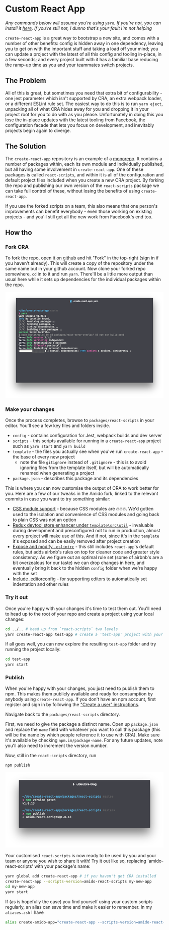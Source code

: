 # Custom React App
_Any commands below will assume you're using `yarn`. If you're not, you can install it [here](https://yarnpkg.com/en/docs/install). If you're still not, I dunno that's your fault I'm not helping_

`create-react-app` is a great way to bootstrap a new site, and comes with a number of other benefits: config is hidden away in one dependency, leaving you to get on with the important stuff and taking a load off your mind; you can update a project with the latest of all this config and tooling in-place, in a few seconds; and every project built with it has a familiar base reducing the ramp-up time as you and your teammates switch projects.

## The Problem
All of this is great, but sometimes you need that extra bit of configurability - one jest parameter which isn't supported by CRA, an extra webpack loader, or a different ESLint rule set. The easiest way to do this is to run `yarn eject`, unpacking all of what CRA hides away for you and dropping it in your project root for you to do with as you please. Unfortunately in doing this you lose the in-place updates with the latest tooling from Facebook, the configuration facade that lets you focus on development, and inevitably projects begin again to diverge.

## The Solution
The `create-react-app` repository is an example of a [monorepo](https://medium.com/@bebraw/the-case-for-monorepos-907c1361708a). It contains a number of packages within, each its own module and individually published, but all having some involvement in `create-react-app`. One of these packages is called `react-scripts`, and within it is all of the configuration and default project files included when you create a new CRA project. By forking the repo and publishing our own version of the `react-scripts` package we can take full control of these, without losing the benefits of using `create-react-app`.

If you use the forked scripts on a team, this also means that one person's improvements can benefit everybody - even those working on existing projects - and you'll still get all the new work from Facebook's end too.

## How tho

### Fork CRA
To fork the repo, open [it on github](https://github.com/facebookincubator/create-react-app) and hit "Fork" in the top-right (sign in if you haven't already). This will create a copy of the repository under the same name but in your github account. Now clone your forked repo somewhere, `cd` in to it and run `yarn`. There'll be a little more output than usual here while it sets up dependencies for the individual packages within the repo.

![Cloning the CRA repository and running yarn to install dependencies](clone-and-yarn.png)

### Make your changes

Once the process completes, browse to `packages/react-scripts` in your editor. You'll see a few key files and folders inside.

* `config` - contains configuration for Jest, webpack builds and dev server
* `scripts` - this scripts available for running in a `create-react-app` project such as `yarn start` and `yarn build`
* `template` - the files you actually see when you've run `create-react-app` - the base of every new project
  * note the file `gitignore` instead of `.gitignore` - this is to avoid ignoring files from the template itself, but will be automatically renamed when generating a project
* `package.json` - describes this package and its dependencies

This is where you can now customise the output of CRA to work better for you. Here are a few of our tweaks in the Amido fork, linked to the relevant commits in case you want to try something similar:
  
  * [CSS module support](https://github.com/facebookincubator/create-react-app/commit/49cff874da7127720260bae5a45ac57f56b34177) - because CSS modules are 🔥🔥🔥. We'd gotten used to the isolation and convenience of CSS modules and going back to plain CSS was not an option
  * [Redux devtool store enhancer under `template\src\util`](https://github.com/facebookincubator/create-react-app/commit/9e62e10a7e2e5ca2541cce3444a8e51df9fd1fcf) - invaluable during development and preconfigured not to run in production, almost every project will make use of this. And if not, since it's in the `template` it's exposed and can be easily removed after project creation
  * [Expose and modify `.eslintrc`](https://github.com/facebookincubator/create-react-app/commit/8f87c8a3f0f52a346a849f10c5fd18be8384f73f) - this still includes `react-app`'s default rules, but adds airbnb's rules on top for cleaner code and greater style consistency. As we figure out an optimal rule set (some of airbnb's are a bit overzealous for our taste) we can drop changes in here, and eventually bring it back to the hidden `config` folder when we're happy with the set
  * [Include .editorconfig](https://github.com/amido/create-react-app/commit/5091891866823f923264d8e11d2f14179fcf584b#diff-a5ccaae40c0850dda3e020a790e16c6d) - for supporting editors to automatically set indentation and other rules

### Try it out

Once you're happy with your changes it's time to test them out. You'll need to head up to the root of your repo and create a project using your local changes:

```sh
cd ../.. # head up from `react-scripts` two levels
yarn create-react-app test-app # create a 'test-app' project with your CRA changes
```

If all goes well, you can now explore the resulting `test-app` folder and try running the project locally:

```sh
cd test-app
yarn start
```

### Publish

When you're happy with your changes, you just need to publish them to npm. This makes them publicly available and ready for consumption by anybody using `create-react-app`. If you don't have an npm account, first register and sign in by following the ["Create a user" instructions](https://docs.npmjs.com/getting-started/publishing-npm-packages).

Navigate back to the `packages/react-scripts` directory.

First, we need to give the package a distinct name. Open up `package.json` and replace the `name` field with whatever you want to call this package (this will be the name by which people reference it to use with CRA). Make sure it's available by checking `npm.im/package-name`. For any future updates, note you'll also need to increment the version number.

Now, still in the `react-scripts` directory, run 
```bash
npm publish
``` 

![](publish.png)

Your customised `react-scripts` is now ready to be used by you and your team or anyone you wish to share it with! Try it out like so, replacing 'amido-react-scripts' with your package's name:

```sh
yarn global add create-react-app # if you haven't got CRA installed
create-react-app --scripts-version=amido-react-scripts my-new-app
cd my-new-app
yarn start
```

If (as is hopefully the case) you find yourself using your custom scripts regularly, an alias can save time and make it easier to remember. In my `aliases.zsh` I have 

```zsh
alias create-amido-app="create-react-app --scripts-version=amido-react-scripts"
```
